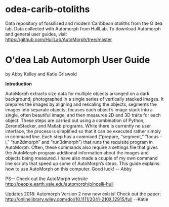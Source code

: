 # odea-carib-otoliths
Data repository of fossilised and modern Caribbean otoliths from the O'dea lab. Data collected with Automorph from HullLab. 
To download Automorph and general user guides, visit https://github.com/HullLab/AutoMorph/tree/master

# <b> O'dea Lab Automorph User Guide </b>

by Abby Kelley and Katie Griswold

<b>Introduction</b>

AutoMorph extracts size data for multiple objects arranged on a dark background, photographed in a single series of vertically stacked images.  It prepares the images by aligning and rescaling the objects, segments the images into separate objects, focuses each object’s image stack into a single, often beautiful image, and then measures 2D and 3D traits for each object. These steps are carried out using a combination of Python, ZereneStacker, and Matlab programs. White there is currently no user interface, the process is simplified so that it can be executed rather simply in command line. Each step has a command (“prepare, “segment,” “focus –i,” “run2dmorph” and “run3dmorph”) that runs the requisite program in AutoMorph. Often, these commands also require a settings file that gives the AutoMorph program additional information about the images and objects being measured. I have also made a couple of my own command line scripts that speed up some of AutoMorph’s steps. This guide explains how to use AutoMorph on this computer. Good luck! -- Abby

PS-- Check out the AutoMorph website http://people.earth.yale.edu/automorph/pincelli-hull 

Updates 2018:
Automorph Version 2 now now exists! Check out the paper: http://onlinelibrary.wiley.com/doi/10.1111/2041-210X.12915/full --Katie
